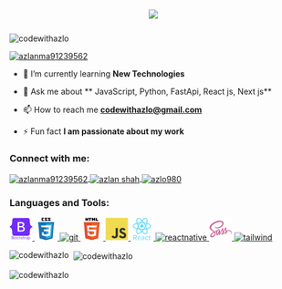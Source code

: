 <h1 align="center">
  <img src="https://readme-typing-svg.herokuapp.com/?lines=Hi+%F0%9F%91%8B,+I'm+Azlan+Shah;Welcome+To+My+Github+Profile;A+Frontend+Developer+A+Backend+Developer !;&center=true&width=500&height=50&font=Fira+Code&color=0e75b6&vCenter=true&size=30&pause=2000&speed=80">
</h1>

<p align="left"> 
  <img src="https://komarev.com/ghpvc/?username=codewithazlo&label=Profile%20views&color=0e75b6&style=flat" alt="codewithazlo" />
</p>

<p align="left"> 
  <a href="https://twitter.com/azlanma91239562" target="blank">
    <img src="https://img.shields.io/twitter/follow/azlanma91239562?logo=twitter&style=for-the-badge" alt="azlanma91239562" />
  </a> 
</p>

- 🌱 I’m currently learning **New Technologies**

- 💬 Ask me about ** JavaScript, Python, FastApi, React js, Next js**

- 📫 How to reach me **codewithazlo@gmail.com**

- ⚡ Fun fact **I am passionate about my work**

<h3 align="left">Connect with me:</h3>
<p align="left">
  <a href="https://twitter.com/azlanma91239562" target="blank">
    <img align="center" src="https://raw.githubusercontent.com/rahuldkjain/github-profile-readme-generator/master/src/images/icons/Social/twitter.svg" alt="azlanma91239562" height="30" width="40" />
  </a>
  <a href="https://fb.com/azlan shah" target="blank">
    <img align="center" src="https://raw.githubusercontent.com/rahuldkjain/github-profile-readme-generator/master/src/images/icons/Social/facebook.svg" alt="azlan shah" height="30" width="40" />
  </a>
  <a href="https://instagram.com/azlo980" target="blank">
    <img align="center" src="https://raw.githubusercontent.com/rahuldkjain/github-profile-readme-generator/master/src/images/icons/Social/instagram.svg" alt="azlo980" height="30" width="40" />
  </a>
</p>

<h3 align="left">Languages and Tools:</h3>
<p align="left"> 
  <a href="https://getbootstrap.com" target="_blank" rel="noreferrer"> 
    <img src="https://raw.githubusercontent.com/devicons/devicon/master/icons/bootstrap/bootstrap-plain-wordmark.svg" alt="bootstrap" width="40" height="40"/> 
  </a> 
  <a href="https://www.w3schools.com/css/" target="_blank" rel="noreferrer"> 
    <img src="https://raw.githubusercontent.com/devicons/devicon/master/icons/css3/css3-original-wordmark.svg" alt="css3" width="40" height="40"/> 
  </a> 
  <a href="https://git-scm.com/" target="_blank" rel="noreferrer"> 
    <img src="https://www.vectorlogo.zone/logos/git-scm/git-scm-icon.svg" alt="git" width="40" height="40"/> 
  </a> 
  <a href="https://www.w3.org/html/" target="_blank" rel="noreferrer"> 
    <img src="https://raw.githubusercontent.com/devicons/devicon/master/icons/html5/html5-original-wordmark.svg" alt="html5" width="40" height="40"/> 
  </a> 
  <a href="https://developer.mozilla.org/en-US/docs/Web/JavaScript" target="_blank" rel="noreferrer"> 
    <img src="https://raw.githubusercontent.com/devicons/devicon/master/icons/javascript/javascript-original.svg" alt="javascript" width="40" height="40"/> 
  </a> 
  <a href="https://reactjs.org/" target="_blank" rel="noreferrer"> 
    <img src="https://raw.githubusercontent.com/devicons/devicon/master/icons/react/react-original-wordmark.svg" alt="react" width="40" height="40"/> 
  </a> 
  <a href="https://reactnative.dev/" target="_blank" rel="noreferrer"> 
    <img src="https://reactnative.dev/img/header_logo.svg" alt="reactnative" width="40" height="40"/> 
  </a> 
  <a href="https://sass-lang.com" target="_blank" rel="noreferrer"> 
    <img src="https://raw.githubusercontent.com/devicons/devicon/master/icons/sass/sass-original.svg" alt="sass" width="40" height="40"/> 
  </a> 
  <a href="https://tailwindcss.com/" target="_blank" rel="noreferrer"> 
    <img src="https://www.vectorlogo.zone/logos/tailwindcss/tailwindcss-icon.svg" alt="tailwind" width="40" height="40"/> 
  </a> 
</p>

<p>
  <img align="left" src="https://github-readme-stats.vercel.app/api/top-langs?username=codewithazlo&show_icons=true&locale=en&layout=compact" alt="codewithazlo" />
</p>

<p>&nbsp;
  <img align="center" src="https://github-readme-stats.vercel.app/api?username=codewithazlo&show_icons=true&locale=en" alt="codewithazlo" />
</p>

<p>
  <img align="center" src="https://github-readme-streak-stats.herokuapp.com/?user=codewithazlo&" alt="codewithazlo" />
</p>
